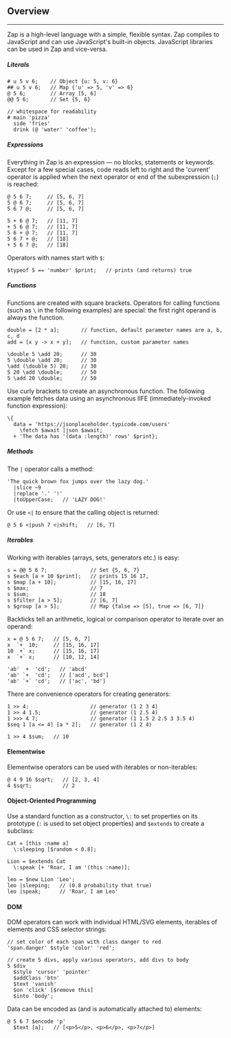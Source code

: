## Overview

---

Zap is a high-level language with a simple, flexible syntax. Zap compiles to JavaScript and can use JavaScript's built-in objects. JavaScript libraries can be used in Zap and vice-versa.

##### Literals

```
# u 5 v 6;    // Object {u: 5, v: 6}
## u 5 v 6;   // Map {'u' => 5, 'v' => 6}
@ 5 6;        // Array [5, 6]
@@ 5 6;       // Set {5, 6}

// whitespace for readability
# main 'pizza'
  side 'fries'
  drink (@ 'water' 'coffee');
```

##### Expressions

Everything in Zap is an expression &mdash; no blocks, statements or keywords. Except for a few special cases, code reads left to right and the 'current' operator is applied when the next operator or end of the subexpression (`;`) is reached:

```
@ 5 6 7;     // [5, 6, 7]
5 @ 6 7;     // [5, 6, 7]
5 6 7 @;     // [5, 6, 7]

5 + 6 @ 7;   // [11, 7]
+ 5 6 @ 7;   // [11, 7]
5 6 + @ 7;   // [11, 7]
5 6 7 + @;   // [18]
+ 5 6 7 @;   // [18]
```

Operators with names start with `$`:

```
$typeof 5 == 'number' $print;   // prints (and returns) true
```

##### Functions

Functions are created with square brackets. Operators for calling functions (such as `\` in the following examples) are special: the first right operand is always the function.

```
double = [2 * a];       // function, default parameter names are a, b, c, d
add = [x y -> x + y];   // function, custom parameter names

\double 5 \add 20;      // 30
5 \double \add 20;      // 30
\add (\double 5) 20;    // 30
5 20 \add \double;      // 50 
5 \add 20 \double;      // 50 
```

Use curly brackets to create an asynchronous function. The following example fetches data using an asynchronous IIFE (immediately-invoked function expression):

```
\{
  data = 'https://jsonplaceholder.typicode.com/users' 
    \fetch $await |json $await;
  + 'The data has '(data :length)' rows' $print};
```

##### Methods

The `|` operator calls a method:

```
'The quick brown fox jumps over the lazy dog.'
  |slice ~9
  |replace '.' '!'
  |toUpperCase;   // 'LAZY DOG!'
```

Or use `<|` to ensure that the calling object is returned:

```
@ 5 6 <|push 7 <|shift;   // [6, 7]
```

##### Iterables

Working with iterables (arrays, sets, generators etc.) is easy:

```
s = @@ 5 6 7;              // Set {5, 6, 7}
s $each [a + 10 $print];   // prints 15 16 17,
s $map [a + 10];           // [15, 16, 17]
s $max;                    // 7
s $sum;                    // 18
s $filter [a > 5];         // [6, 7] 
s $group [a > 5];          // Map {false => [5], true => [6, 7]}
```

Backticks tell an arithmetic, logical or comparison operator to iterate over an operand:

```
x = @ 5 6 7;   // [5, 6, 7]
x  `+  10;     // [15, 16, 17]       
10  +` x;      // [15, 16, 17]
x  `+` x;      // [10, 12, 14]

'ab'  +  'cd';   // 'abcd'
'ab' `+  'cd';   // ['acd', bcd']
'ab' `+` 'cd';   // ['ac', 'bd']
```

There are convenience operators for creating generators:

```
1 >> 4;                    // generator (1 2 3 4)
1 >> 4 1.5;                // generator (1 2.5 4)
1 >>> 4 7;                 // generator (1 1.5 2 2.5 3 3.5 4)
$seq 1 [a <= 4] [a * 2];   // generator (1 2 4)

1 >> 4 $sum;   // 10
```

#### Elementwise

Elementwise operators can be used with iterables or non-iterables:

```
@ 4 9 16 $sqrt;   // [2, 3, 4]
4 $sqrt;          // 2
```

#### Object-Oriented Programming

Use a standard function as a constructor, `\:` to set properties on its prototype (`:` is used to set object properties) and `$extends` to create a subclass:

```
Cat = [this :name a]
  \:sleeping [$random < 0.8];

Lion = $extends Cat
  \:speak [+ 'Roar, I am '(this :name)];

leo = $new Lion 'Leo';
leo |sleeping;   // (0.8 probability that true)
leo |speak;      // 'Roar, I am Leo'
```

#### DOM

DOM operators can work with individual HTML/SVG elements, iterables of elements and CSS selector strings:

```
// set color of each span with class danger to red
'span.danger' $style 'color' 'red';      

// create 5 divs, apply various operators, add divs to body
5 $div 
  $style 'cursor' 'pointer'
  $addClass 'btn'
  $text 'vanish'
  $on 'click' [$remove this]
  $into 'body';
```

Data can be encoded as (and is automatically attached to) elements: 

```
@ 5 6 7 $encode 'p'
  $text [a];   // [<p>5</p>, <p>6</p>, <p>7</p>] 
```